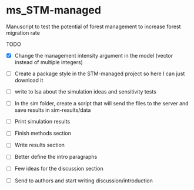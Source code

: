 # ms_STM-managed
Manuscript to test the potential of forest management to increase forest migration rate

TODO
- [x] Change the management intensity argument in the model (vector instead of multiple integers)
- [ ] Create a package style in the STM-managed project so here I can just download it
- [ ] write to Isa about the simulation ideas and sensitivity tests
- [ ] In the sim folder, create a script that will send the files to the server and save results in sim-results/data
- [ ] Print simulation results
- [ ] Finish methods section
- [ ] Write results section
- [ ] Better define the intro paragraphs
- [ ] Few ideas for the discussion section
- [ ] Send to authors and start writing discussion/introduction

